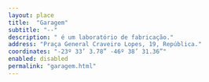 ```yaml
---
layout: place
title:  "Garagem"
subtitle: "--"
description: " é um laboratório de fabricação."
address: "Praça General Craveiro Lopes, 19, República."
coordinates: "-23º 33’ 3.78” -46º 38’ 31.36”"
enabled: disabled
permalink: "garagem.html"
---
```

